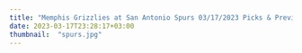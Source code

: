 ```yaml
---
title: "Memphis Grizzlies at San Antonio Spurs 03/17/2023 Picks & Preview"
date: 2023-03-17T23:28:17+03:00
thumbnail:  "spurs.jpg"
---
```


